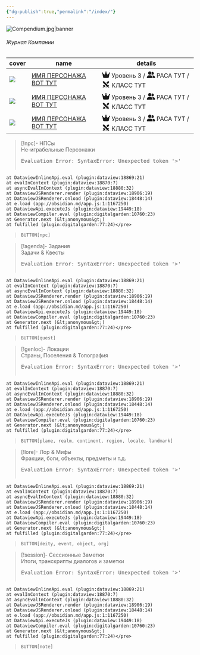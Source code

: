 ```yaml
---
{"dg-publish":true,"permalink":"/index/"}
---
```


![Compendium.jpg|banner](/img/user/Assets/Images/compendium.jpg)
###### <span class="head">Журнал Компании</span> 

<div><table class="dataview table-view-table"><thead class="table-view-thead"><tr class="table-view-tr-header"><th class="table-view-th"><span>cover</span></th><th class="table-view-th"><span>name</span></th><th class="table-view-th"><span>details</span></th></tr></thead><tbody class="table-view-tbody"><tr><td><span><img src="app://9274ceb5a0497b9e47ccfa0e791ca373d73f/C:/Users/taran/Documents/Tashas-Notes-of-Everything-main//Assets/Images/%D0%A1%D0%AE%D0%94%D0%90_%D0%9D%D0%90%D0%97%D0%92%D0%90%D0%9D%D0%98%D0%95_%D0%A4%D0%90%D0%99%D0%9B%D0%90" referrerpolicy="no-referrer"></span></td><td><span><a data-tooltip-position="top" aria-label="ИМЯ ПЕРСОНАЖА ВОТ ТУТ > ИМЯ ПЕРСОНАЖА ВОТ ТУТ" data-href="ИМЯ ПЕРСОНАЖА ВОТ ТУТ#ИМЯ ПЕРСОНАЖА ВОТ ТУТ" href="ИМЯ ПЕРСОНАЖА ВОТ ТУТ#ИМЯ ПЕРСОНАЖА ВОТ ТУТ" class="internal-link" target="_blank" rel="noopener">ИМЯ ПЕРСОНАЖА ВОТ ТУТ</a></span></td><td><span><span class="cm-iconize-icon" aria-label="FasCrown" data-icon="FasCrown" aria-hidden="true" style="display: inline-flex; transform: translateY(13%);"><svg xmlns="http://www.w3.org/2000/svg" viewBox="0 0 576 512" fill="currentColor" width="22px" height="22px"><!--! Font Awesome Free 6.5.1 by @fontawesome - https://fontawesome.com License - https://fontawesome.com/license/free (Icons: CC BY 4.0, Fonts: SIL OFL 1.1, Code: MIT License) Copyright 2023 Fonticons, Inc. --><path d="M309 106c11.4-7 19-19.7 19-34c0-22.1-17.9-40-40-40s-40 17.9-40 40c0 14.4 7.6 27 19 34L209.7 220.6c-9.1 18.2-32.7 23.4-48.6 10.7L72 160c5-6.7 8-15 8-24c0-22.1-17.9-40-40-40S0 113.9 0 136s17.9 40 40 40c.2 0 .5 0 .7 0L86.4 427.4c5.5 30.4 32 52.6 63 52.6H426.6c30.9 0 57.4-22.1 63-52.6L535.3 176c.2 0 .5 0 .7 0c22.1 0 40-17.9 40-40s-17.9-40-40-40s-40 17.9-40 40c0 9 3 17.3 8 24l-89.1 71.3c-15.9 12.7-39.5 7.5-48.6-10.7L309 106z"></path></svg></span> Уровень 3 / <span class="cm-iconize-icon" aria-label="FasUserGroup" data-icon="FasUserGroup" aria-hidden="true" style="display: inline-flex; transform: translateY(13%);"><svg xmlns="http://www.w3.org/2000/svg" viewBox="0 0 640 512" fill="currentColor" width="22px" height="22px"><!--! Font Awesome Free 6.5.1 by @fontawesome - https://fontawesome.com License - https://fontawesome.com/license/free (Icons: CC BY 4.0, Fonts: SIL OFL 1.1, Code: MIT License) Copyright 2023 Fonticons, Inc. --><path d="M96 128a128 128 0 1 1 256 0A128 128 0 1 1 96 128zM0 482.3C0 383.8 79.8 304 178.3 304h91.4C368.2 304 448 383.8 448 482.3c0 16.4-13.3 29.7-29.7 29.7H29.7C13.3 512 0 498.7 0 482.3zM609.3 512H471.4c5.4-9.4 8.6-20.3 8.6-32v-8c0-60.7-27.1-115.2-69.8-151.8c2.4-.1 4.7-.2 7.1-.2h61.4C567.8 320 640 392.2 640 481.3c0 17-13.8 30.7-30.7 30.7zM432 256c-31 0-59-12.6-79.3-32.9C372.4 196.5 384 163.6 384 128c0-26.8-6.6-52.1-18.3-74.3C384.3 40.1 407.2 32 432 32c61.9 0 112 50.1 112 112s-50.1 112-112 112z"></path></svg></span> РАСА ТУТ / <span class="cm-iconize-icon" aria-label="RiSwordFill" data-icon="RiSwordFill" aria-hidden="true" style="display: inline-flex; transform: translateY(13%);"><svg viewBox="0 0 24 24" fill="currentColor" xmlns="http://www.w3.org/2000/svg" width="22px" height="22px"><path d="M7.04813 13.4061L10.5831 16.9421L9.1703 18.3558L10.5849 19.7711L9.17064 21.1853L6.69614 18.71L3.86734 21.5388L2.45312 20.1246L5.28192 17.2958L2.80668 14.8213L4.22089 13.4071L5.63477 14.8202L7.04813 13.4061ZM2.99907 3L6.54506 3.00335L18.3624 14.8207L19.7772 13.4071L21.1915 14.8213L18.7166 17.2962L21.545 20.1246L20.1308 21.5388L17.3024 18.7104L14.8275 21.1853L13.4133 19.7711L14.8269 18.3562L3.00181 6.53118L2.99907 3ZM17.4563 3.0001L20.9991 3.00335L21.001 6.52648L16.9481 10.5781L13.4121 7.0431L17.4563 3.0001Z"></path></svg></span> КЛАСС ТУТ</span></td></tr><tr><td><span><img src="app://9274ceb5a0497b9e47ccfa0e791ca373d73f/C:/Users/taran/Documents/Tashas-Notes-of-Everything-main//Assets/Images/%D0%A1%D0%AE%D0%94%D0%90_%D0%9D%D0%90%D0%97%D0%92%D0%90%D0%9D%D0%98%D0%95_%D0%A4%D0%90%D0%99%D0%9B%D0%90" referrerpolicy="no-referrer"></span></td><td><span><a data-tooltip-position="top" aria-label="ИМЯ ПЕРСОНАЖА ВОТ ТУТ > ИМЯ ПЕРСОНАЖА ВОТ ТУТ" data-href="ИМЯ ПЕРСОНАЖА ВОТ ТУТ#ИМЯ ПЕРСОНАЖА ВОТ ТУТ" href="ИМЯ ПЕРСОНАЖА ВОТ ТУТ#ИМЯ ПЕРСОНАЖА ВОТ ТУТ" class="internal-link" target="_blank" rel="noopener">ИМЯ ПЕРСОНАЖА ВОТ ТУТ</a></span></td><td><span><span class="cm-iconize-icon" aria-label="FasCrown" data-icon="FasCrown" aria-hidden="true" style="display: inline-flex; transform: translateY(13%);"><svg xmlns="http://www.w3.org/2000/svg" viewBox="0 0 576 512" fill="currentColor" width="22px" height="22px"><!--! Font Awesome Free 6.5.1 by @fontawesome - https://fontawesome.com License - https://fontawesome.com/license/free (Icons: CC BY 4.0, Fonts: SIL OFL 1.1, Code: MIT License) Copyright 2023 Fonticons, Inc. --><path d="M309 106c11.4-7 19-19.7 19-34c0-22.1-17.9-40-40-40s-40 17.9-40 40c0 14.4 7.6 27 19 34L209.7 220.6c-9.1 18.2-32.7 23.4-48.6 10.7L72 160c5-6.7 8-15 8-24c0-22.1-17.9-40-40-40S0 113.9 0 136s17.9 40 40 40c.2 0 .5 0 .7 0L86.4 427.4c5.5 30.4 32 52.6 63 52.6H426.6c30.9 0 57.4-22.1 63-52.6L535.3 176c.2 0 .5 0 .7 0c22.1 0 40-17.9 40-40s-17.9-40-40-40s-40 17.9-40 40c0 9 3 17.3 8 24l-89.1 71.3c-15.9 12.7-39.5 7.5-48.6-10.7L309 106z"></path></svg></span> Уровень 3 / <span class="cm-iconize-icon" aria-label="FasUserGroup" data-icon="FasUserGroup" aria-hidden="true" style="display: inline-flex; transform: translateY(13%);"><svg xmlns="http://www.w3.org/2000/svg" viewBox="0 0 640 512" fill="currentColor" width="22px" height="22px"><!--! Font Awesome Free 6.5.1 by @fontawesome - https://fontawesome.com License - https://fontawesome.com/license/free (Icons: CC BY 4.0, Fonts: SIL OFL 1.1, Code: MIT License) Copyright 2023 Fonticons, Inc. --><path d="M96 128a128 128 0 1 1 256 0A128 128 0 1 1 96 128zM0 482.3C0 383.8 79.8 304 178.3 304h91.4C368.2 304 448 383.8 448 482.3c0 16.4-13.3 29.7-29.7 29.7H29.7C13.3 512 0 498.7 0 482.3zM609.3 512H471.4c5.4-9.4 8.6-20.3 8.6-32v-8c0-60.7-27.1-115.2-69.8-151.8c2.4-.1 4.7-.2 7.1-.2h61.4C567.8 320 640 392.2 640 481.3c0 17-13.8 30.7-30.7 30.7zM432 256c-31 0-59-12.6-79.3-32.9C372.4 196.5 384 163.6 384 128c0-26.8-6.6-52.1-18.3-74.3C384.3 40.1 407.2 32 432 32c61.9 0 112 50.1 112 112s-50.1 112-112 112z"></path></svg></span> РАСА ТУТ / <span class="cm-iconize-icon" aria-label="RiSwordFill" data-icon="RiSwordFill" aria-hidden="true" style="display: inline-flex; transform: translateY(13%);"><svg viewBox="0 0 24 24" fill="currentColor" xmlns="http://www.w3.org/2000/svg" width="22px" height="22px"><path d="M7.04813 13.4061L10.5831 16.9421L9.1703 18.3558L10.5849 19.7711L9.17064 21.1853L6.69614 18.71L3.86734 21.5388L2.45312 20.1246L5.28192 17.2958L2.80668 14.8213L4.22089 13.4071L5.63477 14.8202L7.04813 13.4061ZM2.99907 3L6.54506 3.00335L18.3624 14.8207L19.7772 13.4071L21.1915 14.8213L18.7166 17.2962L21.545 20.1246L20.1308 21.5388L17.3024 18.7104L14.8275 21.1853L13.4133 19.7711L14.8269 18.3562L3.00181 6.53118L2.99907 3ZM17.4563 3.0001L20.9991 3.00335L21.001 6.52648L16.9481 10.5781L13.4121 7.0431L17.4563 3.0001Z"></path></svg></span> КЛАСС ТУТ</span></td></tr><tr><td><span><img src="app://9274ceb5a0497b9e47ccfa0e791ca373d73f/C:/Users/taran/Documents/Tashas-Notes-of-Everything-main//Assets/Images/%D0%A1%D0%AE%D0%94%D0%90_%D0%9D%D0%90%D0%97%D0%92%D0%90%D0%9D%D0%98%D0%95_%D0%A4%D0%90%D0%99%D0%9B%D0%90" referrerpolicy="no-referrer"></span></td><td><span><a data-tooltip-position="top" aria-label="ИМЯ ПЕРСОНАЖА ВОТ ТУТ > ИМЯ ПЕРСОНАЖА ВОТ ТУТ" data-href="ИМЯ ПЕРСОНАЖА ВОТ ТУТ#ИМЯ ПЕРСОНАЖА ВОТ ТУТ" href="ИМЯ ПЕРСОНАЖА ВОТ ТУТ#ИМЯ ПЕРСОНАЖА ВОТ ТУТ" class="internal-link" target="_blank" rel="noopener">ИМЯ ПЕРСОНАЖА ВОТ ТУТ</a></span></td><td><span><span class="cm-iconize-icon" aria-label="FasCrown" data-icon="FasCrown" aria-hidden="true" style="display: inline-flex; transform: translateY(13%);"><svg xmlns="http://www.w3.org/2000/svg" viewBox="0 0 576 512" fill="currentColor" width="22px" height="22px"><!--! Font Awesome Free 6.5.1 by @fontawesome - https://fontawesome.com License - https://fontawesome.com/license/free (Icons: CC BY 4.0, Fonts: SIL OFL 1.1, Code: MIT License) Copyright 2023 Fonticons, Inc. --><path d="M309 106c11.4-7 19-19.7 19-34c0-22.1-17.9-40-40-40s-40 17.9-40 40c0 14.4 7.6 27 19 34L209.7 220.6c-9.1 18.2-32.7 23.4-48.6 10.7L72 160c5-6.7 8-15 8-24c0-22.1-17.9-40-40-40S0 113.9 0 136s17.9 40 40 40c.2 0 .5 0 .7 0L86.4 427.4c5.5 30.4 32 52.6 63 52.6H426.6c30.9 0 57.4-22.1 63-52.6L535.3 176c.2 0 .5 0 .7 0c22.1 0 40-17.9 40-40s-17.9-40-40-40s-40 17.9-40 40c0 9 3 17.3 8 24l-89.1 71.3c-15.9 12.7-39.5 7.5-48.6-10.7L309 106z"></path></svg></span> Уровень 3 / <span class="cm-iconize-icon" aria-label="FasUserGroup" data-icon="FasUserGroup" aria-hidden="true" style="display: inline-flex; transform: translateY(13%);"><svg xmlns="http://www.w3.org/2000/svg" viewBox="0 0 640 512" fill="currentColor" width="22px" height="22px"><!--! Font Awesome Free 6.5.1 by @fontawesome - https://fontawesome.com License - https://fontawesome.com/license/free (Icons: CC BY 4.0, Fonts: SIL OFL 1.1, Code: MIT License) Copyright 2023 Fonticons, Inc. --><path d="M96 128a128 128 0 1 1 256 0A128 128 0 1 1 96 128zM0 482.3C0 383.8 79.8 304 178.3 304h91.4C368.2 304 448 383.8 448 482.3c0 16.4-13.3 29.7-29.7 29.7H29.7C13.3 512 0 498.7 0 482.3zM609.3 512H471.4c5.4-9.4 8.6-20.3 8.6-32v-8c0-60.7-27.1-115.2-69.8-151.8c2.4-.1 4.7-.2 7.1-.2h61.4C567.8 320 640 392.2 640 481.3c0 17-13.8 30.7-30.7 30.7zM432 256c-31 0-59-12.6-79.3-32.9C372.4 196.5 384 163.6 384 128c0-26.8-6.6-52.1-18.3-74.3C384.3 40.1 407.2 32 432 32c61.9 0 112 50.1 112 112s-50.1 112-112 112z"></path></svg></span> РАСА ТУТ / <span class="cm-iconize-icon" aria-label="RiSwordFill" data-icon="RiSwordFill" aria-hidden="true" style="display: inline-flex; transform: translateY(13%);"><svg viewBox="0 0 24 24" fill="currentColor" xmlns="http://www.w3.org/2000/svg" width="22px" height="22px"><path d="M7.04813 13.4061L10.5831 16.9421L9.1703 18.3558L10.5849 19.7711L9.17064 21.1853L6.69614 18.71L3.86734 21.5388L2.45312 20.1246L5.28192 17.2958L2.80668 14.8213L4.22089 13.4071L5.63477 14.8202L7.04813 13.4061ZM2.99907 3L6.54506 3.00335L18.3624 14.8207L19.7772 13.4071L21.1915 14.8213L18.7166 17.2962L21.545 20.1246L20.1308 21.5388L17.3024 18.7104L14.8275 21.1853L13.4133 19.7711L14.8269 18.3562L3.00181 6.53118L2.99907 3ZM17.4563 3.0001L20.9991 3.00335L21.001 6.52648L16.9481 10.5781L13.4121 7.0431L17.4563 3.0001Z"></path></svg></span> КЛАСС ТУТ</span></td></tr></tbody></table></div>

> [!npc]-   НПСы<br><span class="sub">Не-играбельные Персонажи</span>
> <pre class="dataview dataview-error">Evaluation Error: SyntaxError: Unexpected token '&gt;'
    at DataviewInlineApi.eval (plugin:dataview:18869:21)
    at evalInContext (plugin:dataview:18870:7)
    at asyncEvalInContext (plugin:dataview:18880:32)
    at DataviewJSRenderer.render (plugin:dataview:18906:19)
    at DataviewJSRenderer.onload (plugin:dataview:18448:14)
    at e.load (app://obsidian.md/app.js:1:1167250)
    at DataviewApi.executeJs (plugin:dataview:19449:18)
    at DataviewCompiler.eval (plugin:digitalgarden:10760:23)
    at Generator.next (&lt;anonymous&gt;)
    at fulfilled (plugin:digitalgarden:77:24)</pre>
> `BUTTON[npc]`

> [!agenda]-  Задания<br><span class="sub">Задачи & Квесты</span>
><pre class="dataview dataview-error">Evaluation Error: SyntaxError: Unexpected token '&gt;'
    at DataviewInlineApi.eval (plugin:dataview:18869:21)
    at evalInContext (plugin:dataview:18870:7)
    at asyncEvalInContext (plugin:dataview:18880:32)
    at DataviewJSRenderer.render (plugin:dataview:18906:19)
    at DataviewJSRenderer.onload (plugin:dataview:18448:14)
    at e.load (app://obsidian.md/app.js:1:1167250)
    at DataviewApi.executeJs (plugin:dataview:19449:18)
    at DataviewCompiler.eval (plugin:digitalgarden:10760:23)
    at Generator.next (&lt;anonymous&gt;)
    at fulfilled (plugin:digitalgarden:77:24)</pre>
> `BUTTON[quest]`

> [!genloc]-  Локации<br><span class="sub">Страны, Поселения & Топография</span>
> <pre class="dataview dataview-error">Evaluation Error: SyntaxError: Unexpected token '&gt;'
    at DataviewInlineApi.eval (plugin:dataview:18869:21)
    at evalInContext (plugin:dataview:18870:7)
    at asyncEvalInContext (plugin:dataview:18880:32)
    at DataviewJSRenderer.render (plugin:dataview:18906:19)
    at DataviewJSRenderer.onload (plugin:dataview:18448:14)
    at e.load (app://obsidian.md/app.js:1:1167250)
    at DataviewApi.executeJs (plugin:dataview:19449:18)
    at DataviewCompiler.eval (plugin:digitalgarden:10760:23)
    at Generator.next (&lt;anonymous&gt;)
    at fulfilled (plugin:digitalgarden:77:24)</pre>
>`BUTTON[plane, realm, continent, region, locale, landmark]`

> [!lore]-  Лор & Мифы<br><span class="sub">Фракции, боги, объекты, предметы и т.д.</span> 
> <pre class="dataview dataview-error">Evaluation Error: SyntaxError: Unexpected token '&gt;'
    at DataviewInlineApi.eval (plugin:dataview:18869:21)
    at evalInContext (plugin:dataview:18870:7)
    at asyncEvalInContext (plugin:dataview:18880:32)
    at DataviewJSRenderer.render (plugin:dataview:18906:19)
    at DataviewJSRenderer.onload (plugin:dataview:18448:14)
    at e.load (app://obsidian.md/app.js:1:1167250)
    at DataviewApi.executeJs (plugin:dataview:19449:18)
    at DataviewCompiler.eval (plugin:digitalgarden:10760:23)
    at Generator.next (&lt;anonymous&gt;)
    at fulfilled (plugin:digitalgarden:77:24)</pre>
> `BUTTON[deity, event, object, org]`
 
> [!session]-  Сессионные Заметки<br><span class="sub">Итоги, транскрипты диалогов и заметки</span>
> <pre class="dataview dataview-error">Evaluation Error: SyntaxError: Unexpected token '&gt;'
    at DataviewInlineApi.eval (plugin:dataview:18869:21)
    at evalInContext (plugin:dataview:18870:7)
    at asyncEvalInContext (plugin:dataview:18880:32)
    at DataviewJSRenderer.render (plugin:dataview:18906:19)
    at DataviewJSRenderer.onload (plugin:dataview:18448:14)
    at e.load (app://obsidian.md/app.js:1:1167250)
    at DataviewApi.executeJs (plugin:dataview:19449:18)
    at DataviewCompiler.eval (plugin:digitalgarden:10760:23)
    at Generator.next (&lt;anonymous&gt;)
    at fulfilled (plugin:digitalgarden:77:24)</pre>
> `BUTTON[note]`